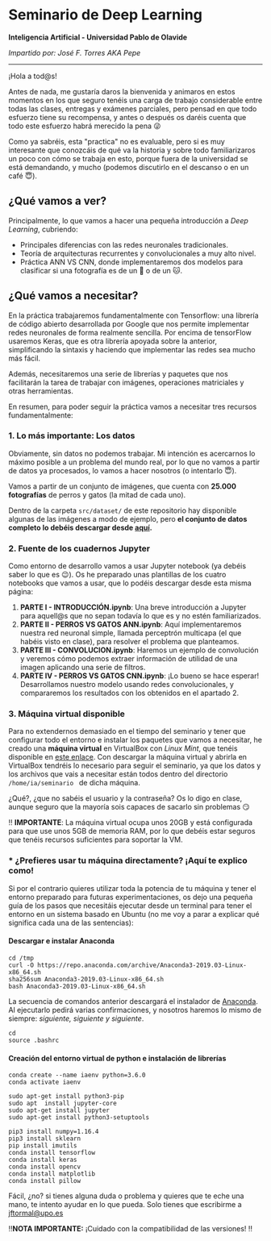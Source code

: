 # Seminario de Deep Learning
**Inteligencia Artificial - Universidad Pablo de Olavide** 

*Impartido por: José F. Torres AKA Pepe*

----
¡Hola a tod@s!

Antes de nada, me gustaría daros la bienvenida y animaros en estos momentos en los que seguro tenéis una carga de trabajo considerable entre todas las clases, entregas y exámenes parciales, pero pensad en que todo esfuerzo tiene su recompensa, y antes o después os daréis cuenta que todo este esfuerzo habrá merecido la pena :stuck_out_tongue_winking_eye:

Como ya sabréis, esta "practica" no es evaluable, pero si es muy interesante que conozcáis de qué va la historia y sobre todo familiarizaros un poco con cómo se trabaja en esto, porque fuera de la universidad se está demandando, y mucho (podemos discutirlo en el descanso o en un café :innocent:).

## ¿Qué vamos a ver?
Principalmente, lo que vamos a hacer una pequeña introducción a *Deep Learning*, cubriendo:
- Principales diferencias con las redes neuronales tradicionales.
- Teoría de arquitecturas recurrentes y convolucionales a muy alto nivel.
- Práctica ANN VS CNN, donde implementaremos dos modelos para clasificar si una fotografía es de un :dog: o de un :cat:.

## ¿Qué vamos a necesitar?
En la práctica trabajaremos fundamentalmente con Tensorflow: una librería de código abierto desarrollada por Google que nos permite implementar redes neuronales de forma realmente sencilla. Por encima de tensorFlow usaremos Keras, que es otra librería apoyada sobre la anterior, simplificando la sintaxis y haciendo que implementar las redes sea mucho más fácil.

Además, necesitaremos una serie de librerías y paquetes que nos facilitarán la tarea de trabajar con imágenes, operaciones matriciales y otras herramientas.

En resumen, para poder seguir la práctica vamos a necesitar tres recursos fundamentalmente:

### 1. Lo más importante: Los datos
Obviamente, sin datos no podemos trabajar. Mi intención es acercarnos lo máximo posible a un problema del mundo real, por lo que no vamos a partir de datos ya procesados, lo vamos a hacer nosotros (o intentarlo :innocent:).

Vamos a partir de un conjunto de imágenes, que cuenta con **25.000 fotografías** de perros y gatos (la mitad de cada uno).

Dentro de la carpeta ```src/dataset/``` de este repositorio hay disponible algunas de las imágenes a modo de ejemplo, pero **el conjunto de datos completo lo debéis descargar desde [aquí](https://upolavide-my.sharepoint.com/:u:/g/personal/jftormal_upo_es/ETUU1VU8cI1NhWpnjPkzPgIBn0NyBIPtZjeLUdUQKIPVoQ?e=ubtnSw).**

### 2. Fuente de los cuadernos Jupyter
Como entorno de desarrollo vamos a usar Jupyter notebook (ya debéis saber lo que es :wink:). Os he preparado unas plantillas de los cuatro notebooks que vamos a usar, que lo podéis descargar desde esta misma página:

1. **PARTE I - INTRODUCCIÓN.ipynb**: Una breve introducción a Jupyter para aquell@s que no sepan todavía lo que es y no estén familiarizados.
2. **PARTE II - PERROS VS GATOS ANN.ipynb**: Aquí implementaremos nuestra red neuronal simple, llamada perceptrón multicapa (el que habéis visto en clase), para resolver el problema que planteamos.
3. **PARTE III - CONVOLUCION.ipynb**: Haremos un ejemplo de convolución y veremos cómo podemos extraer información de utilidad de una imagen aplicando una serie de filtros.
4. **PARTE IV - PERROS VS GATOS CNN.ipynb**: ¡Lo bueno se hace esperar! Desarrollamos nuestro modelo usando redes convolucionales, y compararemos los resultados con los obtenidos en el apartado 2.

### 3. Máquina virtual disponible
Para no extendernos demasiado en el tiempo del seminario y tener que configurar todo el entorno e instalar los paquetes que vamos a necesitar, he creado una **máquina virtual** en VirtualBox con *Linux Mint*, que tenéis disponible en [este enlace](https://upolavide-my.sharepoint.com/:u:/g/personal/jftormal_upo_es/ET7qm2nyhghLhuocpTT2glMBI503FYBLusu8f3rB-biLPg?e=rIXr5Q). Con descargar la máquina virtual y abrirla en VirtualBox tendréis lo necesario para seguir el seminario, ya que los datos y los archivos que vais a necesitar están todos dentro del directorio ```/home/ia/seminario ``` de dicha máquina.

¿Qué?, ¿que no sabéis el usuario y la contraseña? Os lo digo en clase, aunque seguro que la mayoría sois capaces de sacarlo sin problemas :smirk:

:bangbang: **IMPORTANTE**: La máquina virtual ocupa unos 20GB y está configurada para que use unos 5GB de memoria RAM, por lo que debéis estar seguros que tenéis recursos suficientes para soportar la VM.

### * ¿Prefieres usar tu máquina directamente? ¡Aquí te explico como!
Si por el contrario quieres utilizar toda la potencia de tu máquina y tener el entorno preparado para futuras experimentaciones, os dejo una pequeña guía de los pasos que necesitáis ejecutar desde un terminal para tener el entorno en un sistema basado en Ubuntu (no me voy a parar a explicar qué significa cada una de las sentencias):

#### Descargar e instalar Anaconda
```
cd /tmp 
curl -O https://repo.anaconda.com/archive/Anaconda3-2019.03-Linux-x86_64.sh
sha256sum Anaconda3-2019.03-Linux-x86_64.sh
bash Anaconda3-2019.03-Linux-x86_64.sh
```
La secuencia de comandos anterior descargará el instalador de [Anaconda](https://www.anaconda.com/distribution/). Al ejecutarlo pedirá varias confirmaciones, y nosotros haremos lo mismo de siempre: *siguiente, siguiente y siguiente*.
``` 
cd 
source .bashrc
```

#### Creación del entorno virtual de python e instalación de librerías
```
conda create --name iaenv python=3.6.0
conda activate iaenv

sudo apt-get install python3-pip
sudo apt  install jupyter-core
sudo apt-get install jupyter
sudo apt-get install python3-setuptools

pip3 install numpy=1.16.4
pip3 install sklearn
pip install imutils
conda install tensorflow
conda install keras
conda install opencv
conda install matplotlib
conda install pillow
```

Fácil, ¿no? si tienes alguna duda o problema y quieres que te eche una mano, te intento ayudar en lo que pueda. 
Solo tienes que escribirme a jftormal@upo.es

:bangbang:**NOTA IMPORTANTE:** ¡Cuidado con la compatibilidad de las versiones! :bangbang:

